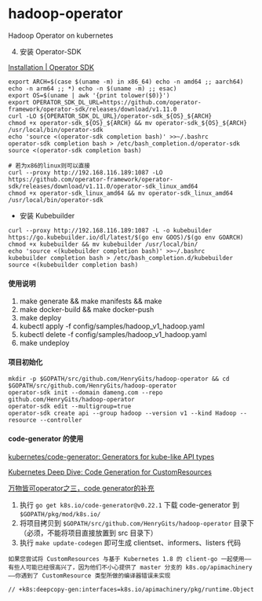 # hadoop-operator
Hadoop Operator on kubernetes


4. 安装 Operator-SDK

[Installation | Operator SDK](https://sdk.operatorframework.io/docs/installation/)

```shell
export ARCH=$(case $(uname -m) in x86_64) echo -n amd64 ;; aarch64) echo -n arm64 ;; *) echo -n $(uname -m) ;; esac)
export OS=$(uname | awk '{print tolower($0)}')
export OPERATOR_SDK_DL_URL=https://github.com/operator-framework/operator-sdk/releases/download/v1.11.0
curl -LO ${OPERATOR_SDK_DL_URL}/operator-sdk_${OS}_${ARCH}
chmod +x operator-sdk_${OS}_${ARCH} && mv operator-sdk_${OS}_${ARCH} /usr/local/bin/operator-sdk
echo 'source <(operator-sdk completion bash)' >>~/.bashrc
operator-sdk completion bash > /etc/bash_completion.d/operator-sdk
source <(operator-sdk completion bash)

# 若为x86的linux则可以直接
curl --proxy http://192.168.116.189:1087 -LO https://github.com/operator-framework/operator-sdk/releases/download/v1.11.0/operator-sdk_linux_amd64
chmod +x operator-sdk_linux_amd64 && mv operator-sdk_linux_amd64 /usr/local/bin/operator-sdk
```

- 安装 Kubebuilder



```shell
curl --proxy http://192.168.116.189:1087 -L -o kubebuilder https://go.kubebuilder.io/dl/latest/$(go env GOOS)/$(go env GOARCH)
chmod +x kubebuilder && mv kubebuilder /usr/local/bin/
echo 'source <(kubebuilder completion bash)' >>~/.bashrc
kubebuilder completion bash > /etc/bash_completion.d/kubebuilder
source <(kubebuilder completion bash)
```

#### 使用说明

1. make generate && make manifests && make
2. make docker-build && make docker-push
3. make deploy
4. kubectl apply -f config/samples/hadoop_v1_hadoop.yaml
5. kubectl delete -f config/samples/hadoop_v1_hadoop.yaml
6. make undeploy

#### 项目初始化

```shell
mkdir -p $GOPATH/src/github.com/HenryGits/hadoop-operator && cd $GOPATH/src/github.com/HenryGits/hadoop-operator
operator-sdk init --domain dameng.com --repo github.com/HenryGits/hadoop-operator
operator-sdk edit --multigroup=true
operator-sdk create api --group hadoop --version v1 --kind Hadoop --resource --controller
```

#### code-generator 的使用
[kubernetes/code-generator: Generators for kube-like API types](https://github.com/kubernetes/code-generator)

[Kubernetes Deep Dive: Code Generation for CustomResources](https://cloud.redhat.com/blog/kubernetes-deep-dive-code-generation-customresources)

[万物皆可operator之三，code generator的补充](https://blog.csdn.net/sixinchao_1/article/details/109997736)

1. 执行 `go get k8s.io/code-generator@v0.22.1` 下载 code-generator 到 `$GOPATH/pkg/mod/k8s.io/`
2. 将项目拷贝到 `$GOPATH/src/github.com/HenryGits/hadoop-operator` 目录下（必须，不能将项目直接放置到 src 目录下）
3. 执行 `make update-codegen` 即可生成 clientset、informers、listers 代码


```
如果您尝试将 CustomResources 与基于 Kubernetes 1.8 的 client-go 一起使用——有些人可能已经很高兴了，因为他们不小心提供了 master 分支的 k8s.op/apimachinery——你遇到了 CustomResource 类型所做的编译器错误未实现

// +k8s:deepcopy-gen:interfaces=k8s.io/apimachinery/pkg/runtime.Object
```
